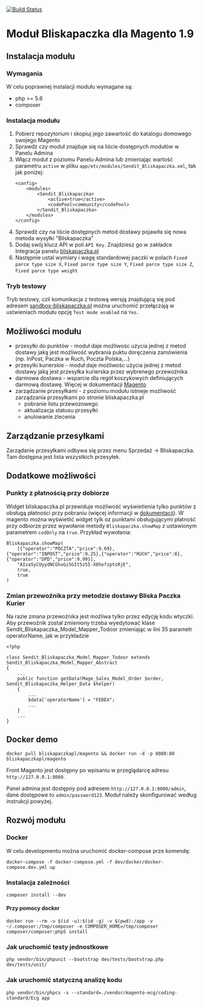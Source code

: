[![Build Status](https://travis-ci.org/bliskapaczkapl/magento.svg?branch=master)](https://travis-ci.org/bliskapaczkapl/magento)

# Moduł Bliskapaczka dla Magento 1.9 

## Instalacja modułu

### Wymagania
W celu poprawnej instalacji modułu wymagane są:
- php >= 5.6
- composer

### Instalacja modułu
1. Pobierz repozytorium i skopiuj jego zawartość do katalogu domowego swojego Magento
1. Sprawdz czy moduł znajduje się na liście dostępnych modułów w Panelu Admina
1. Włącz moduł z poziomu Panelu Admina lub zmieniając wartość parametru `active` w pliku `app/etc/modules/Sendit_Bliskapaczka.xml`, tak jak poniżej:
    ```
    <config>
        <modules>
            <Sendit_Bliskapaczka>
                <active>true</active>
                <codePool>community</codePool>
            </Sendit_Bliskapaczka>
        </modules>
    </config>
    ```
1. Sprawdź czy na liście dostępnych metod dostawy pojawiła się nowa metoda wysyłki "Bliskapaczka"
1. Dodaj swój klucz API w poli `API Key`. Znajdziesz go w zakładce Integracja panelu [bliskapaczka.pl](http://bliskapaczka.pl/panel/integracja)
1. Następnie ustal wymiary i wagę standardowej paczki w polach `Fixed parce type size X`, `Fixed parce type size Y`, `Fixed parce type size Z`, `Fixed parce type weight`

### Tryb testowy

Tryb testowy, czli komunikacja z testową wersją znajdującą się pod adresem [sandbox-bliskapaczka.pl](https://sandbox-bliskapaczka.pl/) można uruchomić przełączają w ustwieniach modułu opcję `Test mode enabled` na `Yes`.

## Możliwości modułu
- przesyłki do punktów - moduł daje możliwośc użycia jednej z metod dostawy jaką jest możliwość wybrania puktu doręczenia zamówienia (np. InPost, Paczka w Ruch, Poczta Polska,...)
- przesylki kurierskie - moduł daje możliwośc użycia jednej z metod dostawy jaką jest przesyłka kurierska przez wybrenego przewoźnika
- darmowa dostawa - wsparcie dla regół koszykowych definiujących darmową dostawę. Więcej w dokumentacji [Magento](http://docs.magento.com/m1/ce/user_guide/marketing/price-rule-shopping-cart-free-shipping.html)
- zarządzanie przesyłkami - z poziomu modułu istnieje możliwość zarządzania przesyłkami po stronie bliskapaczka.pl
  - pobranie listu przewozowego
  - aktualizacja statusu przesyłki
  - anulowanie zlecenia

## Zarządzanie przesyłkami
Zarządanie przesyłkami odbywa się przez menu Sprzedaż -> Bliskapaczka. Tam dostępna jest lista wszystkich przesyłek.

## Dodatkowe możliwości
### Punkty z płatnością przy dobiorze

Widget bliskapaczka.pl przewiduje możliwość wyświetlenia tylko punktów z obsługą płatności przy pobraniu (więcej informacji w [dokumentacji](https://widget.bliskapaczka.pl)). W magento można wyświetlić widget tylk oz punktami obsługującymi płatność przy odbiorze przez wywołanie metody `Bliskapaczka.showMap` z ustawionym parametrem `codOnly` na `true`. Przykład wywołania:

```
Bliskapaczka.showMap(
    [{"operator":"POCZTA","price":9.69},{"operator":"INPOST","price":9.25},{"operator":"RUCH","price":8},{"operator":"DPD","price":9.99}],
    "AIzaSyCUyydNCGhxGi5GIt5z5I-X6hofzptsRjE",
    true,
    true
)
```

### Zmian przewoźnika przy metodzie dostawy Bliska Paczka Kurier
Na razie zmana przewoźnika jest możliwa tylko przez edycję kodu wtyczki. Aby przewoźnik został zmieniony trzeba wyedytować klase Sendit_Bliskapaczka_Model_Mapper_Todoor zmieniając w lini 35 parametr operatorName, jak w przykładzie 

```
<?php

class Sendit_Bliskapaczka_Model_Mapper_Todoor extends Sendit_Bliskapaczka_Model_Mapper_Abstract
{
    ...
    public function getData(Mage_Sales_Model_Order $order, Sendit_Bliskapaczka_Helper_Data $helper)
    {
        ...
        $data['operatorName'] = "FEDEX";
        ...
    }
    ...
}
```

## Docker demo

`docker pull bliskapaczkapl/magento && docker run -d -p 8080:80 bliskapaczkapl/magento`

Front Magento jest dostępny po wpisaniu w przeglądarcę adresu `http://127.0.0.1:8080`.

Panel admina jest dostępny pod adresem  `http://127.0.0.1:8080/admin`, dane dostępowe to `admin/password123`. Moduł należy skonfigurować według instrukcji powyżej.

## Rozwój modułu

### Docker

W celu developmentu można uruchomić docker-compose prze komendę:

```
docker-compose -f docker-compose.yml -f dev/docker/docker-compose.dev.yml up
```

### Instalacja zależności
```
composer install --dev
```

#### Przy pomocy docker
```
docker run --rm -u $(id -u):$(id -g) -v $(pwd):/app -v ~/.composer:/tmp/composer -e COMPOSER_HOME=/tmp/composer composer/composer:php5 install
```

### Jak uruchomić testy jednostkowe 
```
php vendor/bin/phpunit --bootstrap dev/tests/bootstrap.php dev/tests/unit/
```

### Jak uruchomić statyczną analizę kodu
```
php vendor/bin/phpcs -s --standard=./vendor/magento-ecg/coding-standard/Ecg app
```
